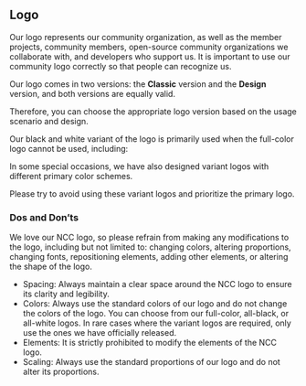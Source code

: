 ## Logo

Our logo represents our community organization, as well as the member projects, community members, open-source community organizations we collaborate with, and developers who support us. It is important to use our community logo correctly so that people can recognize us.

Our logo comes in two versions: the **Classic** version and the **Design** version, and both versions are equally valid.

Therefore, you can choose the appropriate logo version based on the usage scenario and design.

Our black and white variant of the logo is primarily used when the full-color logo cannot be used, including:

In some special occasions, we have also designed variant logos with different primary color schemes.

Please try to avoid using these variant logos and prioritize the primary logo.

### Dos and Don’ts

We love our NCC logo, so please refrain from making any modifications to the logo, including but not limited to: changing colors, altering proportions, changing fonts, repositioning elements, adding other elements, or altering the shape of the logo.

- Spacing: Always maintain a clear space around the NCC logo to ensure its clarity and legibility.
- Colors: Always use the standard colors of our logo and do not change the colors of the logo. You can choose from our full-color, all-black, or all-white logos. In rare cases where the variant logos are required, only use the ones we have officially released.
- Elements: It is strictly prohibited to modify the elements of the NCC logo.
- Scaling: Always use the standard proportions of our logo and do not alter its proportions.